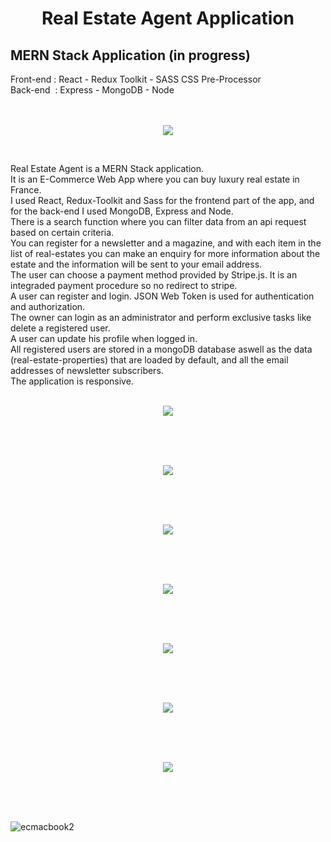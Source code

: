 <h1 align="center">Real Estate Agent Application</h1>

<h2>MERN Stack Application (in progress)</h2>
Front-end : React - Redux Toolkit - SASS CSS Pre-Processor<br>
Back-end&nbsp;  : Express - MongoDB - Node<br><br><br>

<p align="center"><img src="https://user-images.githubusercontent.com/38325801/197115944-a988e8f5-f5a8-46fc-868f-28a4238aaf83.png"/></p><br>

Real Estate Agent is a MERN Stack application.<br>
It is an E-Commerce Web App where you can buy luxury real estate in France.<br>
I used React, Redux-Toolkit and Sass for the frontend part of the app, and for the back-end I used MongoDB, Express and Node.<br>
There is a search function where you can filter data from an api request based on certain criteria.<br>
You can register for a newsletter and a magazine, and with each item in the list of real-estates you can make an enquiry for more information about the estate
and the information will be sent to your email address.<br>
The user can choose a payment method provided by Stripe.js. It is an integraded payment procedure so no redirect to stripe.<br>
A user can register and login. JSON Web Token is used for authentication and authorization.<br>
The owner can login as an administrator and perform exclusive tasks like delete a registered user.<br>
A user can update his profile when logged in.<br>
All registered users are stored in a mongoDB database aswell as the data (real-estate-properties) that are loaded by default,
and all the email addresses of newsletter subscribers.<br>
The application is responsive.<br><br>


<p align="center"><img src="https://user-images.githubusercontent.com/38325801/194486020-10cc9859-f125-41c1-b862-ff4660b54396.png"/></p><br><br><br>
<p align="center"><img src="https://user-images.githubusercontent.com/38325801/194486080-9fd4b786-179f-4a56-869e-36a15d3c9737.png"/></p><br><br><br>
<p align="center"><img src="https://github.com/Noud63/real-estate-agent/assets/38325801/cc21f921-a166-4c16-9911-54b1bd68f6be"/></p><br><br><br>
<p align="center"><img src="https://user-images.githubusercontent.com/38325801/203021233-9d9af96a-7ed9-4024-bf59-662d2f8c3474.png"/></p><br><br><br>
<p align="center"><img src="https://user-images.githubusercontent.com/38325801/200298159-c0be1804-8d85-46d0-aeda-066fe79e5ef3.png"/></p><br><br><br>
<p align="center"><img src="https://user-images.githubusercontent.com/38325801/196442957-e12d1366-7a97-452d-abd5-c036b3381f9b.png"/></p><br><br><br>
<p align="center"><img src="https://user-images.githubusercontent.com/38325801/194811007-762a2912-c2ca-4703-a329-a72b76c93d14.png"/></p><br><br><br>

![ecmacbook2]()